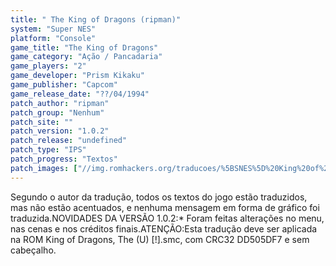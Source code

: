 ```yaml
---
title: " The King of Dragons (ripman)"
system: "Super NES"
platform: "Console"
game_title: "The King of Dragons"
game_category: "Ação / Pancadaria"
game_players: "2"
game_developer: "Prism Kikaku"
game_publisher: "Capcom"
game_release_date: "??/04/1994"
patch_author: "ripman"
patch_group: "Nenhum"
patch_site: ""
patch_version: "1.0.2"
patch_release: "undefined"
patch_type: "IPS"
patch_progress: "Textos"
patch_images: ["//img.romhackers.org/traducoes/%5BSNES%5D%20King%20of%20Dragons,%20The%20-%20ripman%20-%201.png","//img.romhackers.org/traducoes/%5BSNES%5D%20King%20of%20Dragons,%20The%20-%20ripman%20-%202.png","//img.romhackers.org/traducoes/%5BSNES%5D%20King%20of%20Dragons,%20The%20-%20ripman%20-%203.png"]
---
```

Segundo o autor da tradução, todos os textos do jogo estão traduzidos, mas não estão acentuados, e nenhuma mensagem em forma de gráfico foi traduzida.NOVIDADES DA VERSÃO 1.0.2:* Foram feitas alterações no menu, nas cenas e nos créditos finais.ATENÇÃO:Esta tradução deve ser aplicada na ROM King of Dragons, The (U) [!].smc, com CRC32 DD505DF7 e sem cabeçalho.